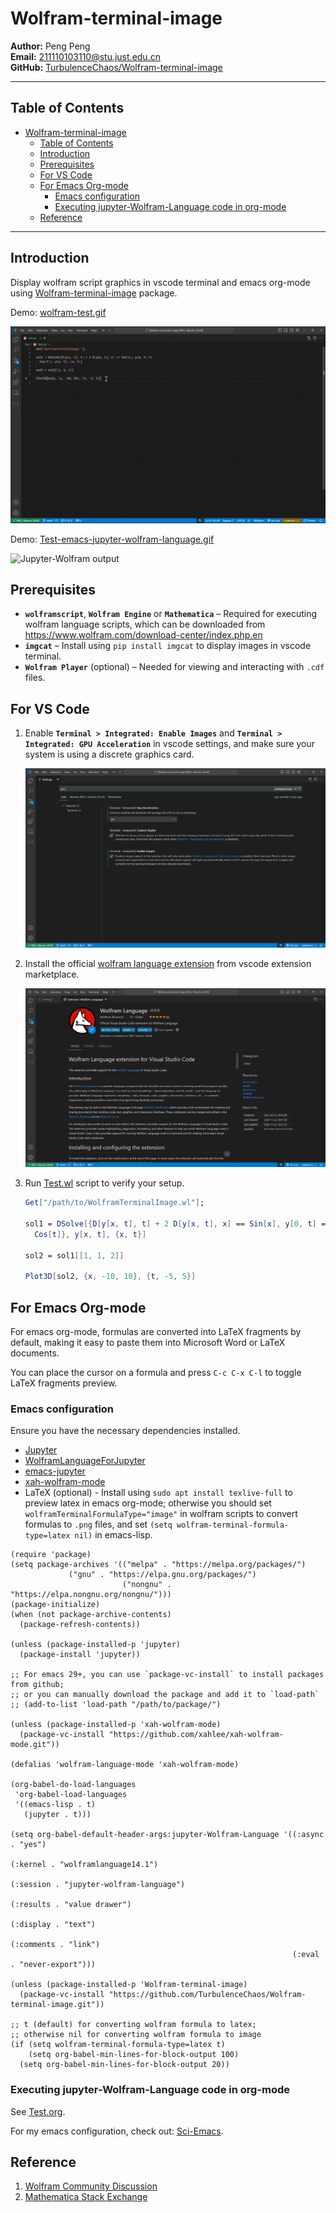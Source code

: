 # Wolfram-terminal-image

**Author:** Peng Peng  \
**Email:** [211110103110@stu.just.edu.cn](mailto:211110103110@stu.just.edu.cn)  \
**GitHub:** [TurbulenceChaos/Wolfram-terminal-image](https://github.com/TurbulenceChaos/Wolfram-terminal-image)

---

## Table of Contents
- [Wolfram-terminal-image](#wolfram-terminal-image)
  - [Table of Contents](#table-of-contents)
  - [Introduction](#introduction)
  - [Prerequisites](#prerequisites)
  - [For VS Code](#for-vs-code)
  - [For Emacs Org-mode](#for-emacs-org-mode)
    - [Emacs configuration](#emacs-configuration)
    - [Executing jupyter-Wolfram-Language code in org-mode](#executing-jupyter-wolfram-language-code-in-org-mode)
  - [Reference](#reference)

---
## Introduction
Display wolfram script graphics in vscode terminal and emacs org-mode using [Wolfram-terminal-image](https://github.com/TurbulenceChaos/Wolfram-terminal-image) package.

Demo: [wolfram-test.gif](https://github.com/TurbulenceChaos/Wolfram-terminal-image/blob/main/Images/wolfram-test.gif)  

![Wolfram script test](Images/wolfram-test.gif)

Demo: [Test-emacs-jupyter-wolfram-language.gif](https://github.com/TurbulenceChaos/Wolfram-terminal-image/blob/main/Images/Test-emacs-jupyter-wolfram-language.gif)  

![Jupyter-Wolfram output](Images/Test-emacs-jupyter-wolfram-language.gif)

## Prerequisites
- **`wolframscript`**, **`Wolfram Engine`** or **`Mathematica`** – Required for executing wolfram language scripts, which can be downloaded from https://www.wolfram.com/download-center/index.php.en 
- **`imgcat`** – Install using `pip install imgcat` to display images in vscode terminal.
- **`Wolfram Player`** (optional) – Needed for viewing and interacting with `.cdf` files.

## For VS Code

1. Enable **`Terminal > Integrated: Enable Images`** and **`Terminal > Integrated: GPU Acceleration`** in vscode settings, and make sure your system is using a discrete graphics card.

   ![Enable images in VS Code terminal](Images/vscode-terminal-enable-images.png)

2. Install the official [wolfram language extension](https://github.com/WolframResearch/vscode-wolfram) from vscode extension marketplace.

   ![Install Wolfram extension](Images/vscode-official-wolfram-extension.png)

3. Run [Test.wl](Test/Test.wl) script to verify your setup.
   ```Mathematica
   Get["/path/to/WolframTerminalImage.wl"];

   sol1 = DSolve[{D[y[x, t], t] + 2 D[y[x, t], x] == Sin[x], y[0, t] == 
     Cos[t]}, y[x, t], {x, t}]

   sol2 = sol1[[1, 1, 2]]

   Plot3D[sol2, {x, -10, 10}, {t, -5, 5}]
   ```

## For Emacs Org-mode
For emacs org-mode, formulas are converted into LaTeX fragments by default, making it easy to paste them into Microsoft Word or LaTeX documents.

You can place the cursor on a formula and press `C-c C-x C-l` to toggle LaTeX fragments preview.

### Emacs configuration
Ensure you have the necessary dependencies installed.
- [Jupyter](https://jupyter.org/install)
- [WolframLanguageForJupyter](https://github.com/WolframResearch/WolframLanguageForJupyter)
- [emacs-jupyter](https://github.com/emacs-jupyter/jupyter)
- [xah-wolfram-mode](https://github.com/xahlee/xah-wolfram-mode)
- LaTeX (optional) - Install using `sudo apt install texlive-full` to preview latex in emacs org-mode; otherwise you should set `wolframTerminalFormulaType="image"` in wolfram scripts to convert formulas to `.png` files, and set `(setq wolfram-terminal-formula-type=latex nil)` in emacs-lisp.

```emacs-lisp
(require 'package)
(setq package-archives '(("melpa" . "https://melpa.org/packages/")
			 ("gnu" . "https://elpa.gnu.org/packages/")
                         ("nongnu" . "https://elpa.nongnu.org/nongnu/")))
(package-initialize)
(when (not package-archive-contents)
  (package-refresh-contents))

(unless (package-installed-p 'jupyter)
  (package-install 'jupyter))

;; For emacs 29+, you can use `package-vc-install` to install packages from github;
;; or you can manually download the package and add it to `load-path`
;; (add-to-list 'load-path "/path/to/package/")

(unless (package-installed-p 'xah-wolfram-mode)
  (package-vc-install "https://github.com/xahlee/xah-wolfram-mode.git"))

(defalias 'wolfram-language-mode 'xah-wolfram-mode)

(org-babel-do-load-languages
 'org-babel-load-languages
 '((emacs-lisp . t)
   (jupyter . t)))

(setq org-babel-default-header-args:jupyter-Wolfram-Language '((:async . "yes")
                                                               (:kernel . "wolframlanguage14.1")
                                                               (:session . "jupyter-wolfram-language")
                                                               (:results . "value drawer")
                                                               (:display . "text")
                                                               (:comments . "link")
                                                               (:eval . "never-export")))

(unless (package-installed-p 'Wolfram-terminal-image)
  (package-vc-install "https://github.com/TurbulenceChaos/Wolfram-terminal-image.git"))

;; t (default) for converting wolfram formula to latex;
;; otherwise nil for converting wolfram formula to image
(if (setq wolfram-terminal-formula-type=latex t)
    (setq org-babel-min-lines-for-block-output 100)
  (setq org-babel-min-lines-for-block-output 20))
```

### Executing jupyter-Wolfram-Language code in org-mode
See [Test.org](Test/Test.org).

For my emacs configuration, check out: [Sci-Emacs](https://github.com/TurbulenceChaos/Sci-Emacs).

## Reference
1. [Wolfram Community Discussion](https://community.wolfram.com/groups/-/m/t/2864001)
2. [Mathematica Stack Exchange](https://mathematica.stackexchange.com/questions/258273/how-to-set-up-a-plot-viewer-for-wolfram-engine)
